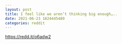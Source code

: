 ```yaml
--- 
layout: post 
title: I feel like we aren’t thinking big enough….. 
date: 2021-06-23 1624445489 
categories: reddit 
--- 
```

https://redd.it/o6adw2
